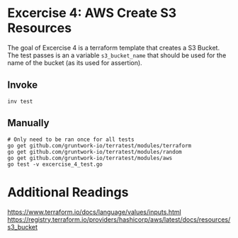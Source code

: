# Excercise 4: AWS Create S3 Resources

The goal of Excercise 4 is a terraform template that creates a S3 Bucket. The test passes is an a variable `s3_bucket_name` that should be used for the name of the bucket (as its used for assertion). 


## Invoke
```
inv test
```

## Manually
```
# Only need to be ran once for all tests
go get github.com/gruntwork-io/terratest/modules/terraform
go get github.com/gruntwork-io/terratest/modules/random
go get github.com/gruntwork-io/terratest/modules/aws
go test -v excercise_4_test.go
```

# Additional Readings
https://www.terraform.io/docs/language/values/inputs.html
https://registry.terraform.io/providers/hashicorp/aws/latest/docs/resources/s3_bucket